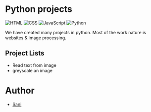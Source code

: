 # Python projects
![HTML](https://img.shields.io/badge/html5-%23E34F26.svg?style=for-the-badge&logo=html&logoColor=white) ![CSS](https://img.shields.io/badge/css3-%231572B6.svg?style=for-the-badge&logo=css&logoColor=white) ![JavaScript](https://img.shields.io/badge/javascript-%23323330.svg?style=for-the-badge&logo=javascript&logoColor=%23F7DF1E) ![Python](https://img.shields.io/badge/python-3670A0?style=for-the-badge&logo=python&logoColor=ffdd54)

We have created many projects in python. Most of the work nature is websites & image processing.

## Project Lists

- Read text from image
- greyscale an image


# Author

- [Sani](https://linkedin.com/in/delickate)